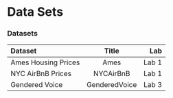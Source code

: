 # Data Sets

### Datasets

| Dataset   | Title          | Lab |
| :---         |     :---:      |          ---: |
| Ames Housing Prices  | Ames | Lab 1 |
| NYC AirBnB Prices  | NYCAirBnB | Lab 1 |
| Gendered Voice | GenderedVoice | Lab 3 |

